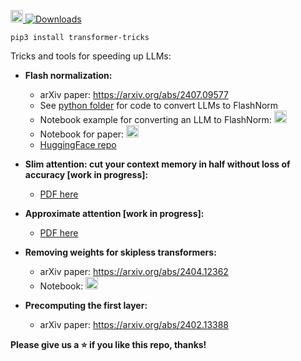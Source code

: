 <a href="https://colab.research.google.com/github/OpenMachine-ai/transformer-tricks/blob/main/notebooks/flashNorm_example.ipynb"> <img src="https://colab.research.google.com/assets/colab-badge.svg" alt="Colab" height="20"> </a> [![Downloads](https://static.pepy.tech/badge/transformer-tricks)](https://pepy.tech/project/transformer-tricks)

```
pip3 install transformer-tricks
```
Tricks and tools for speeding up LLMs:

* **Flash normalization:**
  * arXiv paper: https://arxiv.org/abs/2407.09577
  * See [python folder](python) for code to convert LLMs to FlashNorm
  * Notebook example for converting an LLM to FlashNorm: <a href="https://colab.research.google.com/github/OpenMachine-ai/transformer-tricks/blob/main/notebooks/flashNorm_example.ipynb"> <img src="https://colab.research.google.com/assets/colab-badge.svg" alt="Colab" height="20"> </a>
  * Notebook for paper:
<a href="https://colab.research.google.com/github/OpenMachine-ai/transformer-tricks/blob/main/notebooks/flash_normalization.ipynb"> <img src="https://colab.research.google.com/assets/colab-badge.svg" alt="Colab" height="20"> </a>
  * [HuggingFace repo](https://huggingface.co/open-machine/FlashNorm)

* **Slim attention: cut your context memory in half without loss of accuracy [work in progress]:**
  * [PDF here](pdf/slim.pdf)

* **Approximate attention [work in progress]:**
  * [PDF here](pdf/approximate.pdf)

* **Removing weights for skipless transformers:**
  * arXiv paper: https://arxiv.org/abs/2404.12362
  * Notebook:
<a href="https://colab.research.google.com/github/OpenMachine-ai/transformer-tricks/blob/main/notebooks/removing_weights.ipynb"> <img src="https://colab.research.google.com/assets/colab-badge.svg" alt="Colab" height="20"> </a>

* **Precomputing the first layer:**
  * arXiv paper: https://arxiv.org/abs/2402.13388

**Please give us a ⭐ if you like this repo, thanks!**
